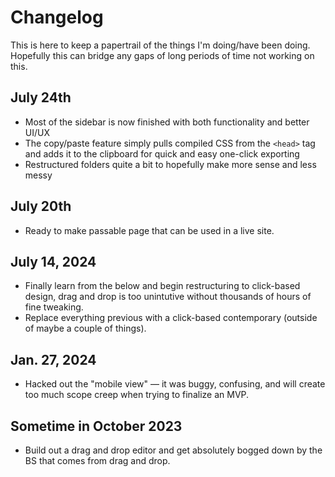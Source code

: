 # Changelog
This is here to keep a papertrail of the things I'm doing/have been doing. Hopefully this can bridge any gaps of long periods of time not working on this.

## July 24th
* Most of the sidebar is now finished with both functionality and better UI/UX
* The copy/paste feature simply pulls compiled CSS from the `<head>` tag and adds it to the clipboard for quick and easy one-click exporting
* Restructured folders quite a bit to hopefully make more sense and less messy

## July 20th
* Ready to make passable page that can be used in a live site.

## July 14, 2024
* Finally learn from the below and begin restructuring to click-based design, drag and drop is too unintutive without thousands of hours of fine tweaking.
* Replace everything previous with a click-based contemporary (outside of maybe a couple of things).

## Jan. 27, 2024
* Hacked out the "mobile view" — it was buggy, confusing, and will create too much scope creep when trying to finalize an MVP.

## Sometime in October 2023
* Build out a drag and drop editor and get absolutely bogged down by the BS that comes from drag and drop.